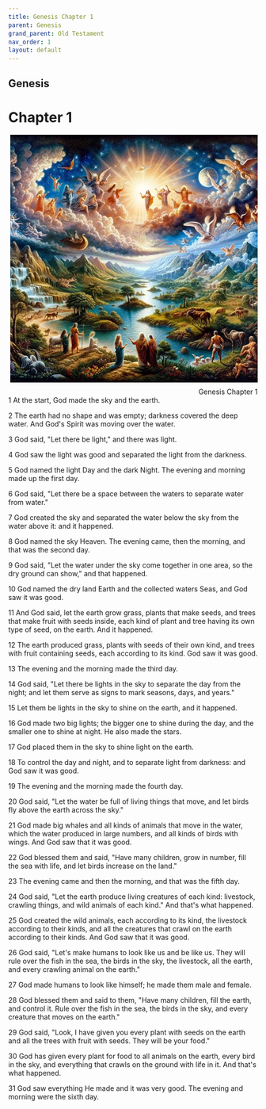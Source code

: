 ```yaml
---
title: Genesis Chapter 1
parent: Genesis
grand_parent: Old Testament
nav_order: 1
layout: default
---
```


## Genesis

# Chapter 1

<div style="clear: both; text-align: right;">
    <img src="/assets/Image/Genesis/500/1.jpg" alt="Genesis Chapter 1" class="chapter-image" style="max-width: 100%; height: auto; float: right; margin: 0 0 10px 10px; padding-left: 10%;">
    <figcaption style="font-size: 14px;">Genesis Chapter 1</figcaption>
</div>
1 At the start, God made the sky and the earth.

2 The earth had no shape and was empty; darkness covered the deep water. And God's Spirit was moving over the water.

3 God said, "Let there be light," and there was light.

4 God saw the light was good and separated the light from the darkness.

5 God named the light Day and the dark Night. The evening and morning made up the first day.

6 God said, "Let there be a space between the waters to separate water from water."

7 God created the sky and separated the water below the sky from the water above it: and it happened.

8 God named the sky Heaven. The evening came, then the morning, and that was the second day.

9 God said, "Let the water under the sky come together in one area, so the dry ground can show," and that happened.

10 God named the dry land Earth and the collected waters Seas, and God saw it was good.

11 And God said, let the earth grow grass, plants that make seeds, and trees that make fruit with seeds inside, each kind of plant and tree having its own type of seed, on the earth. And it happened.

12 The earth produced grass, plants with seeds of their own kind, and trees with fruit containing seeds, each according to its kind. God saw it was good.

13 The evening and the morning made the third day.

14 God said, "Let there be lights in the sky to separate the day from the night; and let them serve as signs to mark seasons, days, and years."

15 Let them be lights in the sky to shine on the earth, and it happened.

16 God made two big lights; the bigger one to shine during the day, and the smaller one to shine at night. He also made the stars.

17 God placed them in the sky to shine light on the earth.

18 To control the day and night, and to separate light from darkness: and God saw it was good.

19 The evening and the morning made the fourth day.

20 God said, "Let the water be full of living things that move, and let birds fly above the earth across the sky."

21 God made big whales and all kinds of animals that move in the water, which the water produced in large numbers, and all kinds of birds with wings. And God saw that it was good.

22 God blessed them and said, "Have many children, grow in number, fill the sea with life, and let birds increase on the land."

23 The evening came and then the morning, and that was the fifth day.

24 God said, "Let the earth produce living creatures of each kind: livestock, crawling things, and wild animals of each kind." And that's what happened.

25 God created the wild animals, each according to its kind, the livestock according to their kinds, and all the creatures that crawl on the earth according to their kinds. And God saw that it was good.

26 God said, "Let's make humans to look like us and be like us. They will rule over the fish in the sea, the birds in the sky, the livestock, all the earth, and every crawling animal on the earth."

27 God made humans to look like himself; he made them male and female.

28 God blessed them and said to them, "Have many children, fill the earth, and control it. Rule over the fish in the sea, the birds in the sky, and every creature that moves on the earth."

29 God said, "Look, I have given you every plant with seeds on the earth and all the trees with fruit with seeds. They will be your food."

30 God has given every plant for food to all animals on the earth, every bird in the sky, and everything that crawls on the ground with life in it. And that's what happened.

31 God saw everything He made and it was very good. The evening and morning were the sixth day.


